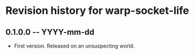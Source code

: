 # Revision history for warp-socket-life

## 0.1.0.0 -- YYYY-mm-dd

* First version. Released on an unsuspecting world.
